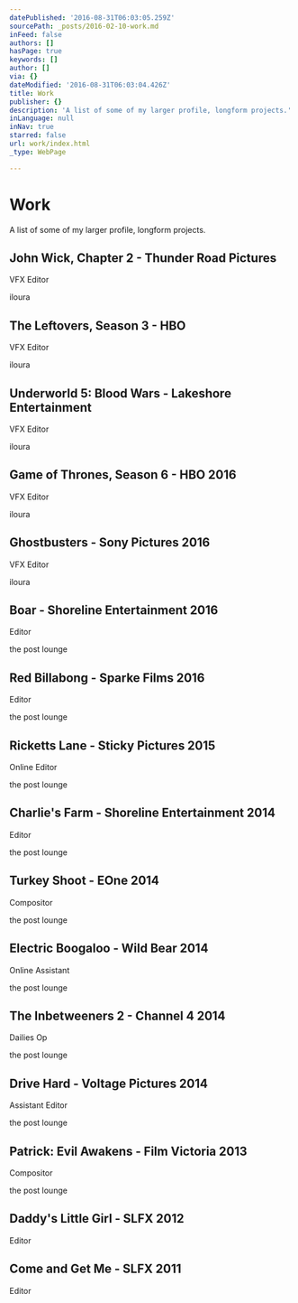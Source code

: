 ```yaml
---
datePublished: '2016-08-31T06:03:05.259Z'
sourcePath: _posts/2016-02-10-work.md
inFeed: false
authors: []
hasPage: true
keywords: []
author: []
via: {}
dateModified: '2016-08-31T06:03:04.426Z'
title: Work
publisher: {}
description: 'A list of some of my larger profile, longform projects.'
inLanguage: null
inNav: true
starred: false
url: work/index.html
_type: WebPage

---
```

# Work

A list of some of my larger profile, longform projects.

## John Wick, Chapter 2 - Thunder Road Pictures

VFX Editor

iloura

## The Leftovers, Season 3 - HBO

VFX Editor

iloura

## Underworld 5: Blood Wars - Lakeshore Entertainment

VFX Editor

iloura

## Game of Thrones, Season 6 - HBO 2016

VFX Editor

iloura

## Ghostbusters - Sony Pictures 2016

VFX Editor

iloura

## Boar - Shoreline Entertainment 2016

Editor

the post lounge

## Red Billabong - Sparke Films 2016

Editor

the post lounge

## Ricketts Lane - Sticky Pictures 2015

Online Editor

the post lounge

## Charlie's Farm - Shoreline Entertainment 2014

Editor

the post lounge

## Turkey Shoot - EOne 2014

Compositor

the post lounge

## Electric Boogaloo - Wild Bear 2014

Online Assistant

the post lounge

## The Inbetweeners 2 - Channel 4 2014

Dailies Op

the post lounge

## Drive Hard - Voltage Pictures 2014

Assistant Editor

the post lounge

## Patrick: Evil Awakens - Film Victoria 2013

Compositor

the post lounge

## Daddy's Little Girl - SLFX 2012

Editor

## Come and Get Me - SLFX 2011

Editor